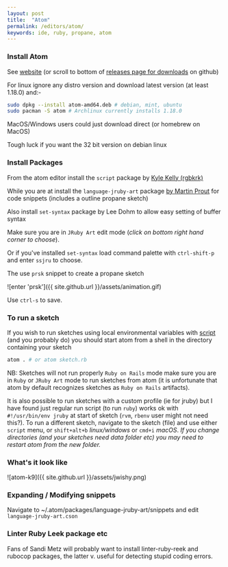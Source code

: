 ```yaml
---
layout: post
title:  "Atom"
permalink: /editors/atom/
keywords: ide, ruby, propane, atom
---
```

### Install Atom ###

See [website][atom] (or scroll to bottom of [releases page for downloads][releases] on github)

For linux ignore any distro version and download latest version (at least 1.18.0) and:-

```bash
sudo dpkg --install atom-amd64.deb # debian, mint, ubuntu
sudo pacman -S atom # Archlinux currently installs 1.18.0
```

MacOS/Windows users could just download direct (or homebrew on MacOS)

Tough luck if you want the 32 bit version on debian linux

### Install Packages ###

From the atom editor install the `script` package by [Kyle Kelly (rgbkrk)][script]

While you are at install the `language-jruby-art` package [by Martin Prout][language] for code snippets (includes a outline propane sketch)

Also install `set-syntax` package by Lee Dohm to allow easy setting of buffer syntax

Make sure you are in `JRuby Art` edit mode (_click on bottom right hand corner to choose_).

Or if you've installed `set-syntax` load command palette with `ctrl-shift-p` and enter `ssjru` to choose.

The use `prsk` snippet to create a propane sketch

![enter 'prsk']({{ site.github.url }}/assets/animation.gif)

Use `ctrl-s` to save.

### To run a sketch ###

If you wish to run sketches using local environmental variables with [script][script] (and you probably do) you should start atom from a shell in the directory containing your sketch

```bash
atom . # or atom sketch.rb
```

NB: Sketches will not run properly `Ruby on Rails` mode make sure you are in `Ruby` or `JRuby Art` mode to run sketches from atom (it is unfortunate that atom by default recognizes sketches as `Ruby on Rails` artifacts).

It is also possible to run sketches with a custom profile (ie for jruby) but I have found just regular run script (to run `ruby`) works ok with `#!/usr/bin/env jruby` at start of sketch (`rvm`, `rbenv` user might not need this?).  To run a different sketch, navigate to the sketch (file) and use either `script` menu, or `shift+alt+b` _linux/windows_ or `cmd+i` _macOS_. _If you change directories (and your sketches need data folder etc) you may need to restart atom from the new folder._

### What's it look like ###

![atom-k9]({{ site.github.url }}/assets/jwishy.png)

### Expanding / Modifying snippets ###

Navigate to ~/.atom/packages/language-jruby-art/snippets and edit `language-jruby-art.cson`

### Linter Ruby Leek package etc

Fans of Sandi Metz will probably want to install linter-ruby-reek and rubocop packages, the latter v. useful for detecting stupid coding errors.

[language]:https://atom.io/packages/language-jruby-art
[script]:https://atom.io/packages/script
[atom]:https://atom.io/
[releases]:https://github.com/atom/atom/releases/tag/v1.14.3
